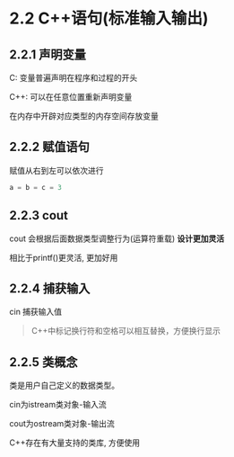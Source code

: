 # 2.2 C++语句(标准输入输出)

## 2.2.1 声明变量

C: 变量普遍声明在程序和过程的开头

C++: 可以在任意位置重新声明变量

在内存中开辟对应类型的内存空间存放变量

## 2.2.2 赋值语句

赋值从右到左可以依次进行

```c++
a = b = c = 3
```

## 2.2.3 cout

cout 会根据后面数据类型调整行为(运算符重载) **设计更加灵活**

相比于printf()更灵活, 更加好用

## 2.2.4 捕获输入

cin 捕获输入值

> C++中标记换行符和空格可以相互替换，方便换行显示

## 2.2.5 类概念

类是用户自己定义的数据类型。

cin为istream类对象-输入流

cout为ostream类对象-输出流

C++存在有大量支持的类库, 方便使用